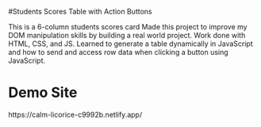 #Students Scores Table with Action Buttons

This is a 6-column students scores card
Made this project to improve my DOM manipulation skills by building a real world project.
Work done with HTML, CSS, and JS.
Learned to generate a table dynamically in JavaScript and how to send and access row data when clicking a button using JavaScript.
<h1> Demo Site </h2> 
https://calm-licorice-c9992b.netlify.app/


